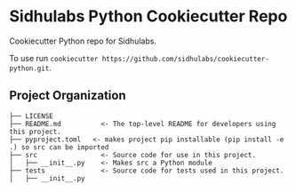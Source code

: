 # Sidhulabs Python Cookiecutter Repo

Cookiecutter Python repo for Sidhulabs.

To use run `cookiecutter https://github.com/sidhulabs/cookiecutter-python.git`.

Project Organization
------------

    ├── LICENSE
    ├── README.md          <- The top-level README for developers using this project.
    ├── pyproject.toml   <- makes project pip installable (pip install -e .) so src can be imported
    ├── src                <- Source code for use in this project.
    │   ├── __init__.py    <- Makes src a Python module
    ├── tests              <- Source code for tests used in this project.
    │   ├── __init__.py
